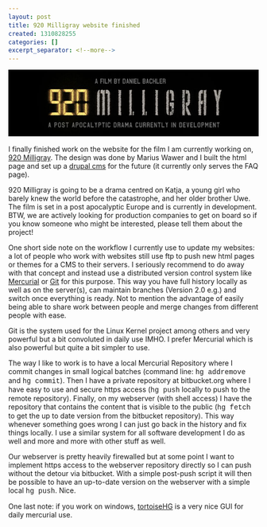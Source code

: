```yaml
---
layout: post
title: 920 Milligray website finished
created: 1310828255
categories: []
excerpt_separator: <!--more-->
---
```

<p><a href="http://www.920milligray.com"><img width="780" height="134" src="/files/milligray-banner.jpg" alt="" /></a></p>

<p>I finally finished work on the website for the film I am currently working on, <a href="http://920milligray.com">920 Milligray</a>. The design was done by Marius Wawer and I built the html page and set up a <a href="http://www.drupal.org">drupal cms</a> for the future (it currently only serves the FAQ page).</p>

<!--more-->

<p>920 Milligray is going to be a drama centred on Katja, a young girl who barely knew the world before the catastrophe, and her older brother Uwe. The film is set in a post apocalyptic Europe and is currently in development. BTW, we are actively looking for production companies to get on board so if you know someone who might be interested, please tell them about the project!</p>

<p>One short side note on the workflow I currently use to update my websites: a lot of people who work with websites still use ftp to push new html pages or themes for a CMS to their servers. I seriously recommend to do away with that concept and instead use a distributed version control system like <a href="http://mercurial.selenic.com/">Mercurial</a> or <a href="http://git-scm.com/">Git</a> for this purpose. This way you have full history locally as well as on the server(s), can maintain branches (Version 2.0 e.g.) and switch once everything is ready. Not to mention the advantage of easily being able to share work between people and merge changes from different people with ease.</p>

<p>Git is the system used for the Linux Kernel project among others and very powerful but a bit convoluted in daily use IMHO. I prefer Mercurial which is also powerful but quite a bit simpler to use.</p>

<p>The way I like to work is to have a local Mercurial Repository where I commit changes in small logical batches (command line: <span style="font-family: Courier New;">hg addremove</span> and <span style="font-family: Courier New;">hg commit</span>). Then I have a private repository at bitbucket.org where I have easy to use and secure https access (<span style="font-family: Courier New;">hg push</span> locally to push to the remote repository). Finally, on my webserver (with shell access) I have the repository that contains the content that is visible to the public (<span style="font-family: Courier New;">hg fetch</span> to get the up to date version from the bitbucket repository). This way whenever something goes wrong I can just go back in the history and fix things locally. I use a similar system for all software development I do as well and more and more with other stuff as well.</p>

<p>Our webserver is pretty heavily firewalled but at some point I want to implement https access to the webserver repository directly so I&nbsp;can push without the detour via bitbucket. With a simple post-push script it will then be possible to have an up-to-date version on the webserver with a simple local <span style="font-family: Courier New;">hg push</span>. Nice.</p>

<p>One last note: if you work on windows, <a href="http://tortoisehg.bitbucket.org/">tortoiseHG</a> is a very nice GUI for daily mercurial use.&nbsp;</p>
